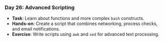 
### Day 26: Advanced Scripting
- **Task**: Learn about functions and more complex `bash` constructs.
- **Hands-on**: Create a script that combines networking, process checks, and email notifications.
- **Exercise**: Write scripts using `awk` and `sed` for advanced text processing.

